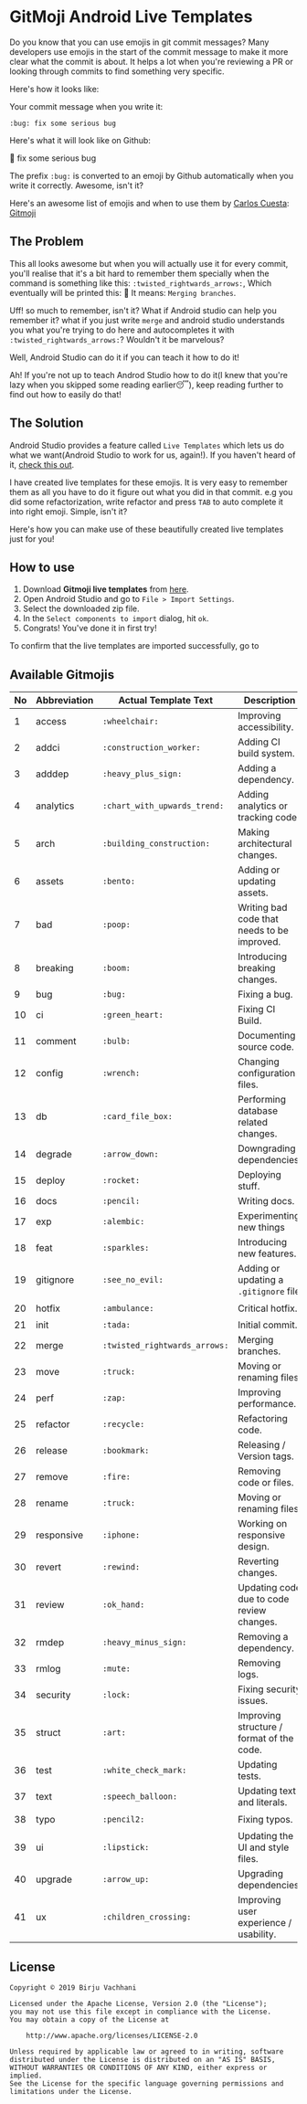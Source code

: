 # GitMoji Android Live Templates

Do you know that you can use emojis in git commit messages? Many developers use emojis in the start of the commit message to make it more clear what the commit is about. It helps a lot when you're reviewing a PR or looking through commits to find something very specific. 

Here's how it looks like:

Your commit message when you write it:

```
:bug: fix some serious bug
```

Here's what it will look like on Github:

:bug: fix some serious bug

The prefix `:bug:` is converted to an emoji by Github automatically when you write it correctly. Awesome, isn't it?

Here's an awesome list of emojis and when to use them by [Carlos Cuesta](https://carloscuesta.me/): [Gitmoji](https://gitmoji.carloscuesta.me/)

## The Problem

This all looks awesome but when you will actually use it for every commit, you'll realise that it's a bit hard to remember them specially when the command is something like this: `:twisted_rightwards_arrows:`, Which eventually will be printed this: :twisted_rightwards_arrows:
It means: `Merging branches`.

Uff! so much to remember, isn't it? What if Android studio can help you remember it? what if you just write `merge` and android studio understands you what you're trying to do here and autocompletes it with `:twisted_rightwards_arrows:`? Wouldn't it be marvelous?

Well, Android Studio can do it if you can teach it how to do it!

Ah! If you're not up to teach Androd Studio how to do it(I knew that you're lazy when you skipped some reading earlier😴), keep reading further to find out how to easily do that!

## The Solution

Android Studio provides a feature called `Live Templates` which lets us do what we want(Android Studio to work for us, again!). If you haven't heard of it, [check this out](https://www.youtube.com/watch?v=4rI4tTd7-J8).

I have created live templates for these emojis. It is very easy to remember them as all you have to do it figure out what you did in that commit. e.g you did some refactorization, write refactor and press `TAB` to auto complete it into right emoji. Simple, isn't it?

Here's how you can make use of these beautifully created live templates just for you!


## How to use

1. Download **Gitmoji live templates** from [here](https://github.com/BirjuVachhani/gitmoji-android-live-templates/raw/master/settings.zip).
2. Open Android Studio and go to `File > Import Settings`.
3. Select the downloaded zip file.
4. In the `Select components to import` dialog, hit `ok`.
5. Congrats! You've done it in first try!

To confirm that the live templates are imported successfully, go to 


## Available Gitmojis

| **No** | **Abbreviation** | **Actual Template Text**      | **Description**                             | **Gitmoji**                 |
|--------|------------------|-------------------------------|---------------------------------------------|-----------------------------|
| 1      | access           | `:wheelchair:`                | Improving accessibility.                    | :wheelchair:                |
| 2      | addci            | `:construction_worker:`       | Adding CI build system.                     | :construction_worker:       |
| 3      | adddep           | `:heavy_plus_sign:`           | Adding a dependency.                        | :heavy_plus_sign:           |
| 4      | analytics        | `:chart_with_upwards_trend:`  | Adding analytics or tracking code.          | :chart_with_upwards_trend:  |
| 5      | arch             | `:building_construction:`     | Making architectural changes.               | :building_construction:     |
| 6      | assets           | `:bento:`                     | Adding or updating assets.                  | :bento:                     |
| 7      | bad              | `:poop:`                      | Writing bad code that needs to be improved. | :poop:                      |
| 8      | breaking         | `:boom:`                      | Introducing breaking changes.               | :boom:                      |
| 9      | bug              | `:bug:`                       | Fixing a bug.                               | :bug:                       |
| 10     | ci               | `:green_heart:`               | Fixing CI Build.                            | :green_heart:               |
| 11     | comment          | `:bulb:`                      | Documenting source code.                    | :bulb:                      |
| 12     | config           | `:wrench:`                    | Changing configuration files.               | :wrench:                    |
| 13     | db               | `:card_file_box:`             | Performing database related changes.        | :card_file_box:             |
| 14     | degrade          | `:arrow_down:`                | Downgrading dependencies.                   | :arrow_down:                |
| 15     | deploy           | `:rocket:`                    | Deploying stuff.                            | :rocket:                    |
| 16     | docs             | `:pencil:`                    | Writing docs.                               | :pencil:                    |
| 17     | exp              | `:alembic:`                   | Experimenting new things                    | :alembic:                   |
| 18     | feat             | `:sparkles:`                  | Introducing new features.                   | :sparkles:                  |
| 19     | gitignore        | `:see_no_evil:`               | Adding or updating a `.gitignore` file      | :see_no_evil:               |
| 20     | hotfix           | `:ambulance:`                 | Critical hotfix.                            | :ambulance:                 |
| 21     | init             | `:tada:`                      | Initial commit.                             | :tada:                      |
| 22     | merge            | `:twisted_rightwards_arrows:` | Merging branches.                           | :twisted_rightwards_arrows: |
| 23     | move             | `:truck:`                     | Moving or renaming files.                   | :truck:                     |
| 24     | perf             | `:zap:`                       | Improving performance.                      | :zap:                       |
| 25     | refactor         | `:recycle:`                   | Refactoring code.                           | :recycle:                   |
| 26     | release          | `:bookmark:`                  | Releasing / Version tags.                   | :bookmark:                  |
| 27     | remove           | `:fire:`                      | Removing code or files.                     | :fire:                      |
| 28     | rename           | `:truck:`                     | Moving or renaming files.                   | :truck:                     |
| 29     | responsive       | `:iphone:`                    | Working on responsive design.               | :iphone:                    |
| 30     | revert           | `:rewind:`                    | Reverting changes.                          | :rewind:                    |
| 31     | review           | `:ok_hand:`                   | Updating code due to code review changes.   | :ok_hand:                   |
| 32     | rmdep            | `:heavy_minus_sign:`          | Removing a dependency.                      | :heavy_minus_sign:          |
| 33     | rmlog            | `:mute:`                      | Removing logs.                              | :mute:                      |
| 34     | security         | `:lock:`                      | Fixing security issues.                     | :lock:                      |
| 35     | struct           | `:art:`                       | Improving structure / format of the code.   | :art:                       |
| 36     | test             | `:white_check_mark:`          | Updating tests.                             | :white_check_mark:          |
| 37     | text             | `:speech_balloon:`            | Updating text and literals.                 | :speech_balloon:            |
| 38     | typo             | `:pencil2:`                   | Fixing typos.                               | :pencil2:                   |
| 39     | ui               | `:lipstick:`                  | Updating the UI and style files.            | :lipstick:                  |
| 40     | upgrade          | `:arrow_up:`                  | Upgrading dependencies.                     | :arrow_up:                  |
| 41     | ux               | `:children_crossing:`         | Improving user experience / usability.      | :children_crossing:         |

## License

```
Copyright © 2019 Birju Vachhani

Licensed under the Apache License, Version 2.0 (the "License");
you may not use this file except in compliance with the License.
You may obtain a copy of the License at

    http://www.apache.org/licenses/LICENSE-2.0

Unless required by applicable law or agreed to in writing, software
distributed under the License is distributed on an "AS IS" BASIS,
WITHOUT WARRANTIES OR CONDITIONS OF ANY KIND, either express or implied.
See the License for the specific language governing permissions and
limitations under the License.
```
